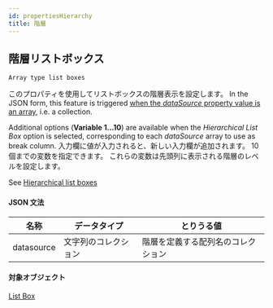```yaml
---
id: propertiesHierarchy
title: 階層
---
```


## 階層リストボックス

`Array type list boxes`

このプロパティを使用してリストボックスの階層表示を設定します。 In the JSON form, this feature is triggered [when the _dataSource_ property value is an array](properties_Object.md#hierarchical-list-box), i.e. a collection.

Additional options (**Variable 1...10**) are available when the _Hierarchical List Box_ option is selected, corresponding to each _dataSource_ array to use as break column. 入力欄に値が入力されると、新しい入力欄が追加されます。 10個までの変数を指定できます。 これらの変数は先頭列に表示される階層のレベルを設定します。

See [Hierarchical list boxes](listbox_overview.md#hierarchical-list-boxes)

#### JSON 文法

| 名称         | データタイプ     | とりうる値             |
| ---------- | ---------- | ----------------- |
| datasource | 文字列のコレクション | 階層を定義する配列名のコレクション |

#### 対象オブジェクト

[List Box](listbox_overview.md)
